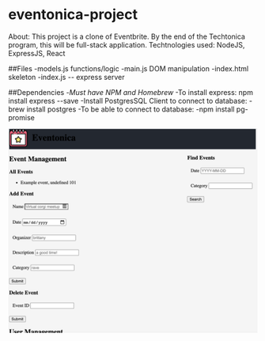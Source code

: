 # eventonica-project

About: 
This project is a clone of Eventbrite. By the end of the Techtonica program, this will be full-stack application. Techtnologies used: NodeJS, ExpressJS, React 

##Files
-models.js functions/logic
-main.js DOM manipulation
-index.html skeleton
-index.js -- express server 

##Dependencies
-*Must have NPM and Homebrew* 
-To install express: npm install express --save
-Install PostgresSQL Client to connect to database:
-brew install postgres 
-To be able to connect to database:
-npm install pg-promise





![picture of progress](https://github.com/akivalencia/eventonica-project/blob/main/eventonica.png)



